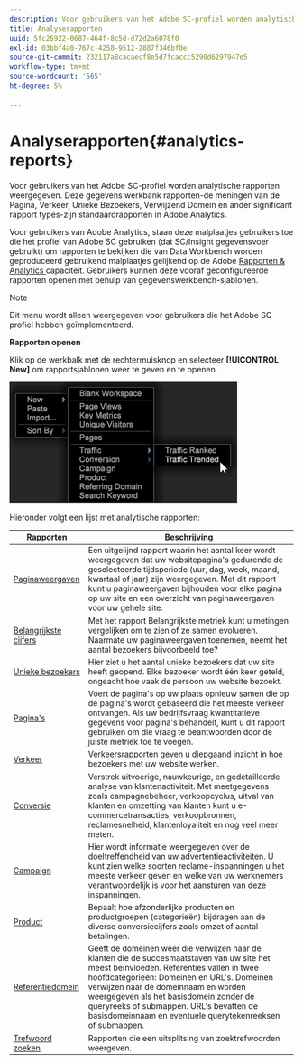 ```yaml
---
description: Voor gebruikers van het Adobe SC-profiel worden analytische rapporten weergegeven. Deze gegevens werkbank rapporten-de meningen van de Pagina, Verkeer, Unieke Bezoekers, Verwijzend Domein en ander significant rapport types-zijn standaardrapporten in Adobe Analytics.
title: Analyserapporten
uuid: 5fc26922-0687-464f-8c5d-d72d2a6078f0
exl-id: 03bbf4a0-767c-4258-9512-2887f346bf0e
source-git-commit: 232117a8cacaecf8e5d7fcaccc5290d6297947e5
workflow-type: tm+mt
source-wordcount: '565'
ht-degree: 5%

---
```


# Analyserapporten{#analytics-reports}

Voor gebruikers van het Adobe SC-profiel worden analytische rapporten weergegeven. Deze gegevens werkbank rapporten-de meningen van de Pagina, Verkeer, Unieke Bezoekers, Verwijzend Domein en ander significant rapport types-zijn standaardrapporten in Adobe Analytics.

Voor gebruikers van Adobe Analytics, staan deze malplaatjes gebruikers toe die het profiel van Adobe SC gebruiken (dat SC/Insight gegevensvoer gebruikt) om rapporten te bekijken die van Data Workbench worden geproduceerd gebruikend malplaatjes gelijkend op de Adobe [Rapporten &amp; Analytics ](http://www.adobe.com/solutions/digital-analytics/marketing-reports-analytics.html?promoid=KAUCM) capaciteit. Gebruikers kunnen deze vooraf geconfigureerde rapporten openen met behulp van gegevenswerkbench-sjablonen.

>[!NOTE]
>
>Dit menu wordt alleen weergegeven voor gebruikers die het Adobe SC-profiel hebben geïmplementeerd.

**Rapporten openen**

Klik op de werkbalk met de rechtermuisknop en selecteer **[!UICONTROL New]** om rapportsjablonen weer te geven en te openen.

![](assets/template_reports.png)

Hieronder volgt een lijst met analytische rapporten:

| Rapporten | Beschrijving |
|---|---|
| [Paginaweergaven](https://experienceleague.adobe.com/docs/analytics/components/variables/dimensions-reports/reports-page-views.html) | Een uitgelijnd rapport waarin het aantal keer wordt weergegeven dat uw websitepagina&#39;s gedurende de geselecteerde tijdsperiode (uur, dag, week, maand, kwartaal of jaar) zijn weergegeven. Met dit rapport kunt u paginaweergaven bijhouden voor elke pagina op uw site en een overzicht van paginaweergaven voor uw gehele site. |
| [Belangrijkste cijfers](https://docs.adobe.com/help/en/analytics/components/variables/dimensions-reports/reports-key-metrics.html) | Met het rapport Belangrijkste metriek kunt u metingen vergelijken om te zien of ze samen evolueren. Naarmate uw paginaweergaven toenemen, neemt het aantal bezoekers bijvoorbeeld toe? |
| [Unieke bezoekers](https://experienceleague.adobe.com/docs/analytics/components/variables/dimensions-reports/reports-unique-visitors-v15-dsc.html) | Hier ziet u het aantal unieke bezoekers dat uw site heeft geopend. Elke bezoeker wordt één keer geteld, ongeacht hoe vaak de persoon uw website bezoekt. |
| [Pagina&#39;s](https://experienceleague.adobe.com/docs/analytics/components/variables/dimensions-reports/reports-pages.html) | Voert de pagina&#39;s op uw plaats opnieuw samen die op de pagina&#39;s wordt gebaseerd die het meeste verkeer ontvangen. Als uw bedrijfsvraag kwantitatieve gegevens voor pagina&#39;s behandelt, kunt u dit rapport gebruiken om die vraag te beantwoorden door de juiste metriek toe te voegen. |
| [Verkeer](https://docs.adobe.com/help/en/analytics/components/variables/dimensions-reports/reports-traffic.html) | Verkeersrapporten geven u diepgaand inzicht in hoe bezoekers met uw website werken. |
| [Conversie](https://experienceleague.adobe.com/docs/analytics/components/variables/dimensions-reports/reports-conversion.html) | Verstrek uitvoerige, nauwkeurige, en gedetailleerde analyse van klantenactiviteit. Met meetgegevens zoals campagnebeheer, verkoopcyclus, uitval van klanten en omzetting van klanten kunt u e-commercetransacties, verkoopbronnen, reclamesnelheid, klantenloyaliteit en nog veel meer meten. |
| [Campaign](https://experienceleague.adobe.com/docs/analytics/components/variables/dimensions-reports/reports-campaigns.html) | Hier wordt informatie weergegeven over de doeltreffendheid van uw advertentieactiviteiten. U kunt zien welke soorten reclame-inspanningen u het meeste verkeer geven en welke van uw werknemers verantwoordelijk is voor het aansturen van deze inspanningen. |
| [Product](https://experienceleague.adobe.com/docs/analytics/components/variables/dimensions-reports/reports-products.html) | Bepaalt hoe afzonderlijke producten en productgroepen (categorieën) bijdragen aan de diverse conversiecijfers zoals omzet of aantal betalingen. |
| [Referentiedomein](https://experienceleague.adobe.com/docs/analytics/components/variables/dimensions-reports/reports-referring-domains.html) | Geeft de domeinen weer die verwijzen naar de klanten die de succesmaatstaven van uw site het meest beïnvloeden. Referenties vallen in twee hoofdcategorieën: Domeinen en URL&#39;s. Domeinen verwijzen naar de domeinnaam en worden weergegeven als het basisdomein zonder de queryreeks of submappen. URL&#39;s bevatten de basisdomeinnaam en eventuele querytekenreeksen of submappen. |
| [Trefwoord zoeken](https://experienceleague.adobe.com/docs/analytics/components/variables/dimensions-reports/reports-search-keywords.html) | Rapporten die een uitsplitsing van zoektrefwoorden weergeven. |
